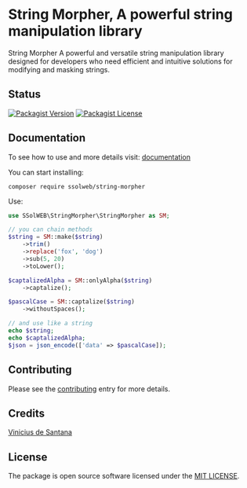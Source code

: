 # String Morpher, A powerful string manipulation library

String Morpher A powerful and versatile string manipulation library designed for developers who need efficient and intuitive solutions for modifying and masking strings.

## Status

[![Packagist Version](https://img.shields.io/packagist/v/ssolweb/string-morpher)](https://packagist.org/packages/ssolweb/string-morpher)
[![Packagist License](https://img.shields.io/packagist/l/ssolweb/string-morpher)](https://packagist.org/packages/ssolweb/string-morpher)

## Documentation
To see how to use and more details visit: [documentation](https://ssolweb.github.io/string-morpher)

You can start installing:

`composer require ssolweb/string-morpher`

Use:

```php
use SSolWEB\StringMorpher\StringMorpher as SM;

// you can chain methods
$string = SM::make($string)
    ->trim()
    ->replace('fox', 'dog')
    ->sub(5, 20)
    ->toLower();

$captalizedAlpha = SM::onlyAlpha($string)
    ->captalize();

$pascalCase = SM::captalize($string)
    ->withoutSpaces();

// and use like a string
echo $string;
echo $captalizedAlpha;
$json = json_encode(['data' => $pascalCase]);
```

## Contributing
Please see the [contributing](https://ssolweb.github.io/string-morpher/docs/contributing/) entry for more details.

## Credits
[Vinicius de Santana](https://github.com/viniciusvts)

## License
The package is open source software licensed under the [MIT LICENSE](https://ssolweb.github.io/string-morpher/docs/license/).